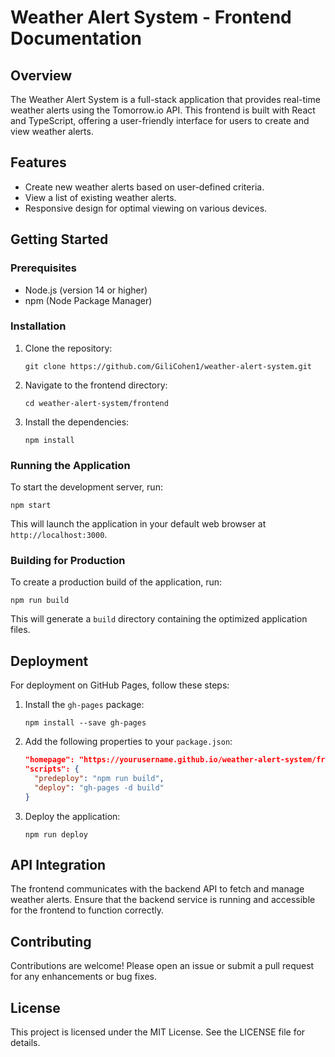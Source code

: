 # Weather Alert System - Frontend Documentation

## Overview

The Weather Alert System is a full-stack application that provides real-time weather alerts using the Tomorrow.io API. This frontend is built with React and TypeScript, offering a user-friendly interface for users to create and view weather alerts.

## Features

- Create new weather alerts based on user-defined criteria.
- View a list of existing weather alerts.
- Responsive design for optimal viewing on various devices.

## Getting Started

### Prerequisites

- Node.js (version 14 or higher)
- npm (Node Package Manager)

### Installation

1. Clone the repository:
   ```
   git clone https://github.com/GiliCohen1/weather-alert-system.git
   ```
2. Navigate to the frontend directory:
   ```
   cd weather-alert-system/frontend
   ```
3. Install the dependencies:
   ```
   npm install
   ```

### Running the Application

To start the development server, run:

```
npm start
```

This will launch the application in your default web browser at `http://localhost:3000`.

### Building for Production

To create a production build of the application, run:

```
npm run build
```

This will generate a `build` directory containing the optimized application files.

## Deployment

For deployment on GitHub Pages, follow these steps:

1. Install the `gh-pages` package:
   ```
   npm install --save gh-pages
   ```
2. Add the following properties to your `package.json`:
   ```json
   "homepage": "https://yourusername.github.io/weather-alert-system/frontend",
   "scripts": {
     "predeploy": "npm run build",
     "deploy": "gh-pages -d build"
   }
   ```
3. Deploy the application:
   ```
   npm run deploy
   ```

## API Integration

The frontend communicates with the backend API to fetch and manage weather alerts. Ensure that the backend service is running and accessible for the frontend to function correctly.

## Contributing

Contributions are welcome! Please open an issue or submit a pull request for any enhancements or bug fixes.

## License

This project is licensed under the MIT License. See the LICENSE file for details.
